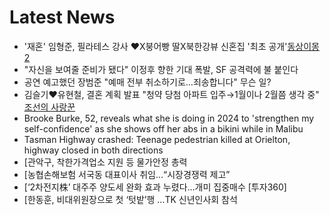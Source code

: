 # Latest News
-  '재혼' 임형준, 필라테스 강사 ♥X붕어빵 딸X북한강뷰 신혼집 '최초 공개'[동상이몽2](종합)
-  "자신을 보여줄 준비가 됐다" 이정후 향한 기대 폭발, SF 공격력에 불 붙인다
-  공연 예고했던 장범준 "예매 전부 취소하기로…죄송합니다" 무슨 일?
-  김슬기♥유현철, 결혼 계획 발표 "청약 당첨 아파트 입주→1월이나 2월쯤 생각 중" [조선의 사랑꾼](종합)
-  Brooke Burke, 52, reveals what she is doing in 2024 to 'strengthen my self-confidence' as she shows off her abs in a bikini while in Malibu
-  Tasman Highway crashed: Teenage pedestrian killed at Orielton, highway closed in both directions
-  [관악구, 착한가격업소 지원 등 물가안정 총력
-  [농협손해보험 서국동 대표이사 취임…“시장경쟁력 제고”
-  [‘2차전지株’ 대주주 양도세 완화 효과 누렸다…개미 집중매수 [투자360]
-  [한동훈, 비대위원장으로 첫 ‘텃밭’행 …TK 신년인사회 참석
